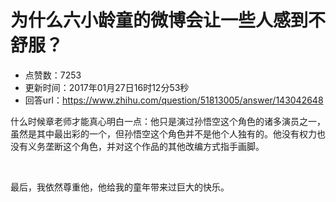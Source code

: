 # 为什么六小龄童的微博会让一些人感到不舒服？
- 点赞数：7253
- 更新时间：2017年01月27日16时12分53秒
- 回答url：https://www.zhihu.com/question/51813005/answer/143042648
<body>
 <p data-pid="KVTF0Tsw">什么时候章老师才能真心明白一点：他只是演过孙悟空这个角色的诸多演员之一，虽然是其中最出彩的一个，但孙悟空这个角色并不是他个人独有的。他没有权力也没有义务垄断这个角色，并对这个作品的其他改编方式指手画脚。</p>
 <br>
 <p data-pid="2HYJYnth">最后，我依然尊重他，他给我的童年带来过巨大的快乐。</p>
</body>
